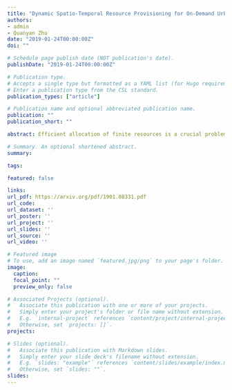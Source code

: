 ```yaml
---
title: "Dynamic Spatio-Temporal Resource Provisioning for On-Demand Urban Services in Smart Cities"
authors:
- admin
- Quanyan Zhu
date: "2019-01-24T00:00:00Z"
doi: ""

# Schedule page publish date (NOT publication's date).
publishDate: "2019-01-24T00:00:00Z"

# Publication type.
# Accepts a single type but formatted as a YAML list (for Hugo requirements).
# Enter a publication type from the CSL standard.
publication_types: ["article"]

# Publication name and optional abbreviated publication name.
publication: ""
publication_short: ""

abstract: Efficient allocation of finite resources is a crucial problem in a wide variety of on-demand smart city applications. Service requests often appear randomly over time and space with varying intensity. Resource provisioning decisions need to be made strategically in real-time, particularly when there is incomplete information about the time, location, and intensity of future requests. In this paper, we develop a systematic approach to the dynamic resource provisioning problem at a centralized source node to spatio-temporal service requests. The spatial statistics are combined with dynamically optimal decision- making to derive recursive threshold based allocation policies. The developed results are easy to compute and implement in real-time applications. For illustrative purposes, we present ex- amples of commonly used utility functions, based on the power law decay and exponential decay coupled with exponentially, and uniformly distributed intensity of stochastic arrivals to demonstrate the efficacy of the developed framework. Semi- closed form expressions along with recursive computational procedure has been provided. Simulation results demonstrate the effectiveness of the proposed policies in comparison with less strategic methodologies.

# Summary. An optional shortened abstract.
summary:

tags:

featured: false

links:
url_pdf: https://arxiv.org/pdf/1901.08331.pdf
url_code:
url_dataset: ''
url_poster: ''
url_project: ''
url_slides: ''
url_source: ''
url_video: ''

# Featured image
# To use, add an image named `featured.jpg/png` to your page's folder.
image:
  caption:
  focal_point: ""
  preview_only: false

# Associated Projects (optional).
#   Associate this publication with one or more of your projects.
#   Simply enter your project's folder or file name without extension.
#   E.g. `internal-project` references `content/project/internal-project/index.md`.
#   Otherwise, set `projects: []`.
projects:

# Slides (optional).
#   Associate this publication with Markdown slides.
#   Simply enter your slide deck's filename without extension.
#   E.g. `slides: "example"` references `content/slides/example/index.md`.
#   Otherwise, set `slides: ""`.
slides:
---
```

